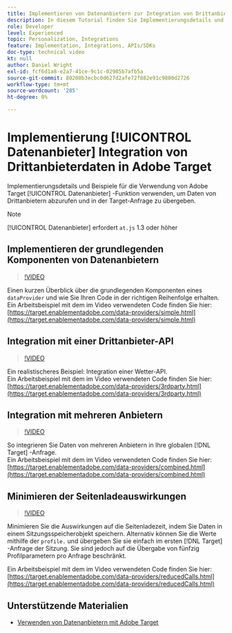 ```yaml
---
title: Implementieren von Datenanbietern zur Integration von Drittanbieterdaten
description: In diesem Tutorial finden Sie Implementierungsdetails und Beispiele dazu, wie Sie mit der Adobe Target-Datenanbieter-Funktion Daten von Drittanbietern abrufen und in der Target-Anfrage übergeben können.
role: Developer
level: Experienced
topic: Personalization, Integrations
feature: Implementation, Integrations, APIs/SDKs
doc-type: technical video
kt: null
author: Daniel Wright
exl-id: fcf6d1a8-e2a7-41ce-9c1c-02985b7afb5a
source-git-commit: 80208b3ecbc0d627d2afe72f882e91c9800d2726
workflow-type: tm+mt
source-wordcount: '285'
ht-degree: 0%

---
```


# Implementierung [!UICONTROL Datenanbieter] Integration von Drittanbieterdaten in Adobe Target

Implementierungsdetails und Beispiele für die Verwendung von Adobe Target [!UICONTROL Datenanbieter] -Funktion verwenden, um Daten von Drittanbietern abzurufen und in der Target-Anfrage zu übergeben.

>[!NOTE]
>
>[!UICONTROL Datenanbieter] erfordert `at.js` 1.3 oder höher

## Implementieren der grundlegenden Komponenten von Datenanbietern

>[!VIDEO](https://video.tv.adobe.com/v/22348/?quality=12)

Einen kurzen Überblick über die grundlegenden Komponenten eines `dataProvider` und wie Sie Ihren Code in der richtigen Reihenfolge erhalten.\
Ein Arbeitsbeispiel mit dem im Video verwendeten Code finden Sie hier:
[https://target.enablementadobe.com/data-providers/simple.html](https://target.enablementadobe.com/data-providers/simple.html)

## Integration mit einer Drittanbieter-API

>[!VIDEO](https://video.tv.adobe.com/v/22345/)

Ein realistischeres Beispiel: Integration einer Wetter-API.\
Ein Arbeitsbeispiel mit dem im Video verwendeten Code finden Sie hier:
[https://target.enablementadobe.com/data-providers/3rdparty.html](https://target.enablementadobe.com/data-providers/3rdparty.html)

## Integration mit mehreren Anbietern

>[!VIDEO](https://video.tv.adobe.com/v/22346/)

So integrieren Sie Daten von mehreren Anbietern in Ihre globalen [!DNL Target] -Anfrage.\
Ein Arbeitsbeispiel mit dem im Video verwendeten Code finden Sie hier:
[https://target.enablementadobe.com/data-providers/combined.html](https://target.enablementadobe.com/data-providers/combined.html)

## Minimieren der Seitenladeauswirkungen

>[!VIDEO](https://video.tv.adobe.com/v/22347/)

Minimieren Sie die Auswirkungen auf die Seitenladezeit, indem Sie Daten in einem Sitzungsspeicherobjekt speichern. Alternativ können Sie die Werte mithilfe der `profile.` und übergeben Sie sie einfach im ersten [!DNL Target] -Anfrage der Sitzung. Sie sind jedoch auf die Übergabe von fünfzig Profilparametern pro Anfrage beschränkt.

Ein Arbeitsbeispiel mit dem im Video verwendeten Code finden Sie hier: [https://target.enablementadobe.com/data-providers/reducedCalls.html](https://target.enablementadobe.com/data-providers/reducedCalls.html)

## Unterstützende Materialien

* [Verwenden von Datenanbietern mit Adobe Target](use-data-providers-to-integrate-third-party-data.md)
